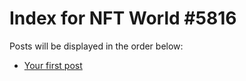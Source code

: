 # Index for NFT World #5816
Posts will be displayed in the order below:

- [Your first post](./001-first.md)

